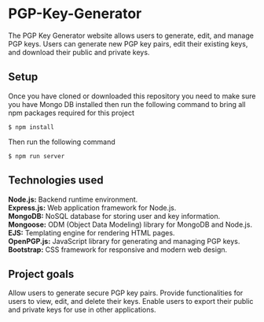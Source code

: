 # PGP-Key-Generator
The PGP Key Generator website allows users to generate, edit, and manage PGP keys. Users can generate new PGP key pairs, edit their existing keys, and download their public and private keys.


## Setup

Once you have cloned or downloaded this repository you need to make sure you have Mongo DB installed then
run the following command to bring all npm packages required for this project

```
$ npm install
```
Then run the following command

```
$ npm run server
```

## Technologies used

**Node.js:** Backend runtime environment.<br />
**Express.js:** Web application framework for Node.js.<br />
**MongoDB:** NoSQL database for storing user and key information.<br />
**Mongoose:** ODM (Object Data Modeling) library for MongoDB and Node.js.<br />
**EJS:** Templating engine for rendering HTML pages.<br />
**OpenPGP.js:** JavaScript library for generating and managing PGP keys.<br />
**Bootstrap:** CSS framework for responsive and modern web design.<br />

## Project goals

Allow users to generate secure PGP key pairs. Provide functionalities for users to view, edit, and delete their keys. Enable users to export their public and private keys for use in other applications.
